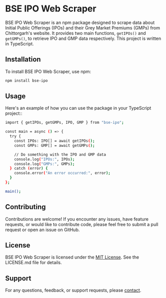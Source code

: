 # BSE IPO Web Scraper

BSE IPO Web Scraper is an npm package designed to scrape data about Initial Public Offerings (IPOs) and their Grey Market Premiums (GMPs) from Chittorgarh's website. It provides two main functions, `getIPOs()` and `getGMPs()`, to retrieve IPO and GMP data respectively. This project is written in TypeScript.

## Installation

To install BSE IPO Web Scraper, use npm:

```bash
npm install bse-ipo
```

## Usage

Here's an example of how you can use the package in your TypeScript project::

```bash
import { getIPOs, getGMPs, IPO, GMP } from "bse-ipo";

const main = async () => {
  try {
    const IPOs: IPO[] = await getIPOs();
    const GMPs: GMP[] = await getGMPs();

    // Do something with the IPO and GMP data
    console.log("IPOs:", IPOs);
    console.log("GMPs:", GMPs);
  } catch (error) {
    console.error("An error occurred:", error);
  }
};

main();
```

## Contributing

Contributions are welcome! If you encounter any issues, have feature requests, or would like to contribute code, please feel free to submit a pull request or open an issue on GitHub.

## License

BSE IPO Web Scraper is licensed under the [MIT License](https://github.com/abhijeetsatpute/bse-ipo/blob/main/LICENSE.md). See the LICENSE.md file for details.

## Support

For any questions, feedback, or support requests, please [contact](abhijeetsatpute98@gmail.com).
